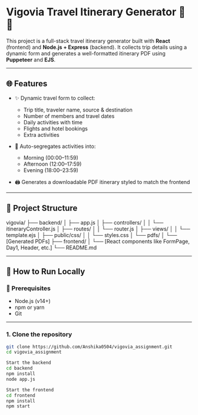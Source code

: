 # Vigovia Travel Itinerary Generator 🧳📄

This project is a full-stack travel itinerary generator built with **React** (frontend) and **Node.js + Express** (backend). It collects trip details using a dynamic form and generates a well-formatted itinerary PDF using **Puppeteer** and **EJS**.

---

## 🌐 Features

- ✨ Dynamic travel form to collect:
  - Trip title, traveler name, source & destination
  - Number of members and travel dates
  - Daily activities with time
  - Flights and hotel bookings
  - Extra activities

- 🧠 Auto-segregates activities into:
  - Morning (00:00–11:59)
  - Afternoon (12:00–17:59)
  - Evening (18:00–23:59)

- 🖨 Generates a downloadable PDF itinerary styled to match the frontend

---

## 📁 Project Structure

vigovia/
├── backend/
│ ├── app.js
│ ├── controllers/
│ │ └── itineraryController.js
│ ├── routes/
│ │ └── router.js
│ ├── views/
│ │ └── template.ejs
│ ├── public/css/
│ │ └── styles.css
│ └── pdfs/
│ └── [Generated PDFs]
├── frontend/
│ └── [React components like FormPage, Day1, Header, etc.]
└── README.md

---

## 🚀 How to Run Locally

### 🧩 Prerequisites

- Node.js (v14+)
- npm or yarn
- Git

---

### 1. Clone the repository

```bash
git clone https://github.com/Anshika0504/vigovia_assignment.git
cd vigovia_assignment

Start the backend
cd backend
npm install
node app.js

Start the frontend
cd frontend
npm install
npm start
